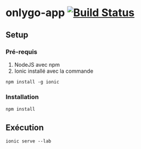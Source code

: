 # onlygo-app [![Build Status](https://travis-ci.org/heptastique/onlygo-app.svg?branch=master)](https://travis-ci.org/heptastique/onlygo-app)

## Setup

### Pré-requis
1. NodeJS avec npm
2. Ionic installé avec la commande
```
npm install -g ionic
```

### Installation
```
npm install
```

## Exécution
```
ionic serve --lab
```
